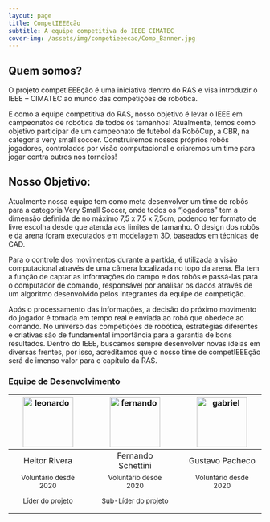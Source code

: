 ```yaml
---
layout: page
title: CompetIEEEção
subtitle: A equipe competitiva do IEEE CIMATEC
cover-img: /assets/img/competieeecao/Comp_Banner.jpg
---
```


## Quem somos? 

O projeto competIEEEção é uma iniciativa dentro do RAS e visa introduzir o IEEE – CIMATEC ao mundo das competições de robótica.

E como a equipe competitiva do RAS, nosso objetivo é levar o IEEE em campeonatos de robótica de todos os tamanhos! Atualmente, temos como objetivo participar de um campeonato de futebol da RobôCup, a CBR, na categoria very small soccer. Construiremos nossos próprios robôs jogadores, controlados por visão computacional e criaremos um time para jogar contra outros nos torneios!


## Nosso Objetivo:

Atualmente nossa equipe tem como meta desenvolver um time de robôs para a categoria Very Small Soccer, onde todos os “jogadores” tem a dimensão definida de no máximo 7,5 x 7,5 x 7,5cm, podendo ter formato de livre escolha desde que atenda aos limites de tamanho. O design dos robôs e da arena foram executados em modelagem 3D, baseados em técnicas de CAD.

Para o controle dos movimentos durante a partida, é utilizada a visão computacional através de uma câmera localizada no topo da arena. Ela tem a função de captar as informações do campo e dos robôs e passá-las para o computador de comando, responsável por analisar os dados através de um algoritmo desenvolvido pelos integrantes da equipe de competição. 

Após o processamento das informações, a decisão do próximo movimento do jogador é tomada em tempo real e enviada ao robô que obedece ao comando. No universo das competições de robótica, estratégias diferentes e criativas são de fundamental importância para a garantia de bons resultados. Dentro do IEEE, buscamos sempre desenvolver novas ideias em diversas frentes, por isso, acreditamos que o nosso time de competIEEEção será de imenso valor para o capítulo da RAS.



### Equipe de Desenvolvimento
<div class="row">
  <div class=" col-xl-auto offset-xl-0 col-lg-4 offset-lg-0">
    <div class="mobile-side-scroller">
      <table class="table-borderless highlight">
        <thead>
          <tr>
            <th><center><img src="{{ 'assets/img/voluntarios/Heitor_Rivera.jpg' | relative_url }}" width="100" alt="leonardo" class="img-fluid rounded-circle" /></center></th>
            <th></th>
            <th><a href="linkr.bio/kjlyr"><center><img src="{{ 'assets/img/voluntarios/Fernando_Schettini.jpg' | relative_url }}" width="100" alt="fernando" class="img-fluid rounded-circle"/></center></th>
            <th></th>
            <th><center><img src="{{ 'assets/img/voluntarios/Gustavo_Pacheco.jpg' | relative_url }}" width="100" alt="gabriel" class="img-fluid rounded-circle" /></center></th>
          </tr>
        </thead>
        <tbody>
          <tr class="font-weight-bolder" style="text-align: center margin-top: 0">
            <td width="33%"><center>Heitor Rivera</center></td>
            <td></td>
            <td width="33%"><center>Fernando Schettini</center></td>
            <td></td>
            <td width="33%"><center>Gustavo Pacheco</center></td>
          </tr>
          <tr style="text-align: center" >
            <td style="vertical-align: top"><small><center>Voluntário desde 2020 <p/> Líder do projeto</center></small></td>
            <td></td>
            <td style="vertical-align: top"><small><center>Voluntário desde 2020<p/> Sub-Líder do projeto</center></small></td>
            <td></td>
            <td style="vertical-align: top"><small><center>Voluntário desde 2020</center></small></td>
          </tr>
        </tbody>
      </table>
    </div>
  </div>
</div>
